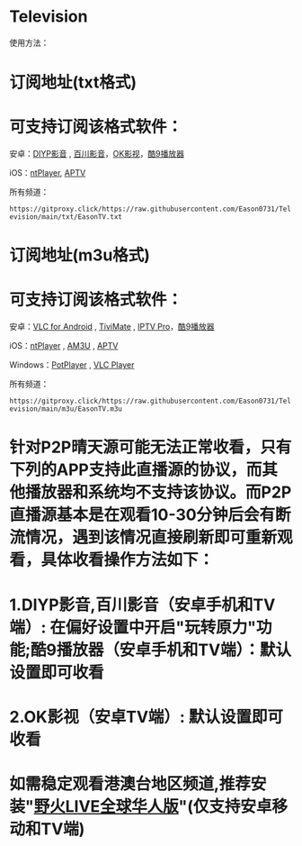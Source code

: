 # Television
使用方法：


# 订阅地址(txt格式)
# 可支持订阅该格式软件：
安卓：<a href="https://www.123pan.com/s/PMXuVv-fU74H.html" base target="_blank" title="可安装在基于安卓系统的智能电视TV端">DIYP影音</a> , <a href="https://www.123pan.com/s/PMXuVv-9U74H.html" base target="_blank" title="可安装在基于安卓系统的智能电视TV端">百川影音</a>，<a href="https://down.fongmi.eu.org/#download" base target="_blank" title="该APP有手机版和TV版">OK影视</a>，<a href="https://www.123pan.com/s/PMXuVv-nce4H.html" base target="_blank" title="可安装在基于安卓系统的智能电视TV端">酷9播放器</a>

iOS：<a href="https://apps.apple.com/cn/app/ntplayer/id1613758141?platform=iphone" target="_blank">ntPlayer</a>, <a href="https://apps.apple.com/cn/app/aptv/id1630403500?platform=iphone" target="_blank" title="该APP只能订阅一组订阅链接,订阅多个链接需要付费解锁高级版,其他APP不存在该问题">APTV</a>

所有频道：
<p dir="auto"><code>https://gitproxy.click/https://raw.githubusercontent.com/Eason0731/Television/main/txt/EasonTV.txt</code></p>

# 订阅地址(m3u格式)
# 可支持订阅该格式软件：
安卓：<a href="https://www.videolan.org/vlc/download-android.html" target="_blank">VLC for Android</a> , <a href="https://www.123pan.com/s/PMXuVv-fG74H.html" target="_blank" title="可安装在基于安卓系统的智能电视TV端">TiviMate</a>
 , <a href="https://www.123pan.com/s/PMXuVv-VX74H.html" target="_blank">IPTV Pro</a>，<a href="https://www.123pan.com/s/PMXuVv-nce4H.html" base target="_blank" title="可安装在基于安卓系统的智能电视TV端">酷9播放器</a>

iOS：<a href="https://apps.apple.com/cn/app/ntplayer/id1613758141?platform=iphone" target="_blank">ntPlayer</a> , <a href="https://apps.apple.com/cn/app/am3u/id6443454388?platform=iphone" target="_blank">AM3U</a> , <a href="https://apps.apple.com/cn/app/aptv/id1630403500?platform=iphone" target="_blank" title="该APP只能订阅一组订阅链接,订阅多个链接需要付费解锁高级版,其他APP不存在该问题">APTV</a>


Windows：<a href="https://potplayer.daum.net/" target="_blank">PotPlayer</a> , <a href="https://www.videolan.org/vlc/index.zh_CN.html" target="_blank">VLC Player</a>

所有频道：
<p dir="auto"><code>https://gitproxy.click/https://raw.githubusercontent.com/Eason0731/Television/main/m3u/EasonTV.m3u</code></p>

# 针对P2P晴天源可能无法正常收看，只有下列的APP支持此直播源的协议，而其他播放器和系统均不支持该协议。而P2P直播源基本是在观看10-30分钟后会有断流情况，遇到该情况直接刷新即可重新观看，具体收看操作方法如下：
# 1.DIYP影音,百川影音（安卓手机和TV端）: 在偏好设置中开启"玩转原力"功能;酷9播放器（安卓手机和TV端）：默认设置即可收看
# 2.OK影视（安卓TV端）: 默认设置即可收看

# 如需稳定观看港澳台地区频道,推荐安装"<a href="https://www.123pan.com/s/PMXuVv-uWe4H.html" target="_blank">野火LIVE全球华人版</a>"(仅支持安卓移动和TV端)
